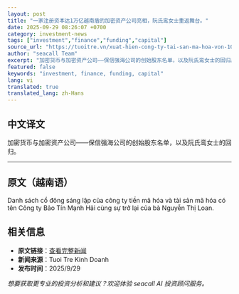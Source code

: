 ```yaml
---
layout: post
title: "一家注册资本达1万亿越南盾的加密资产公司亮相，阮氏鸾女士重返舞台。"
date: 2025-09-29 08:26:07 +0700
category: investment-news
tags: ["investment","finance","funding","capital"]
source_url: "https://tuoitre.vn/xuat-hien-cong-ty-tai-san-ma-hoa-von-10-000-ti-ba-nguyen-thi-loan-tro-lai-20250929122921954.htm"
author: "seacall Team"
excerpt: "加密货币与加密资产公司——保信强海公司的创始股东名单，以及阮氏鸾女士的回归。..."
featured: false
keywords: "investment, finance, funding, capital"
lang: vi
translated: true
translated_lang: zh-Hans
---
```


## 中文译文

加密货币与加密资产公司——保信强海公司的创始股东名单，以及阮氏鸾女士的回归。

---

## 原文（越南语）

Danh sách cổ đông sáng lập của công ty tiền mã hóa và tài sản mã hóa có tên Công ty Bảo Tín Mạnh Hải cùng sự trở lại của bà Nguyễn Thị Loan.

## 相关信息

- **原文链接**：[查看完整新闻](https://tuoitre.vn/xuat-hien-cong-ty-tai-san-ma-hoa-von-10-000-ti-ba-nguyen-thi-loan-tro-lai-20250929122921954.htm)
- **新闻来源**：Tuoi Tre Kinh Doanh
- **发布时间**：2025/9/29

*想要获取更专业的投资分析和建议？欢迎体验 seacall AI 投资顾问服务。*